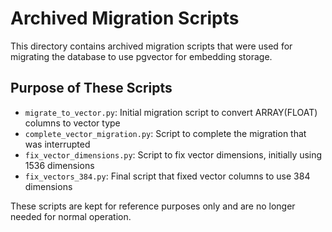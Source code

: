# Archived Migration Scripts

This directory contains archived migration scripts that were used for migrating the database to use pgvector for embedding storage.

## Purpose of These Scripts

- `migrate_to_vector.py`: Initial migration script to convert ARRAY(FLOAT) columns to vector type
- `complete_vector_migration.py`: Script to complete the migration that was interrupted
- `fix_vector_dimensions.py`: Script to fix vector dimensions, initially using 1536 dimensions
- `fix_vectors_384.py`: Final script that fixed vector columns to use 384 dimensions

These scripts are kept for reference purposes only and are no longer needed for normal operation.

